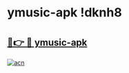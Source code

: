 # ymusic-apk !dknh8

# <h2><a href="https://13pz19.esa.edu.pl?title=ymusic-apk&ref=dknh8">🔗👉 🔴 ymusic-apk</a></h2>

[![acn](https://github.com/user-attachments/assets/0f9c940e-d8b0-45ae-aac7-cd30a18b3e1c)](https://13pz19.esa.edu.pl?title=ymusic-apk&ref=dknh8)

